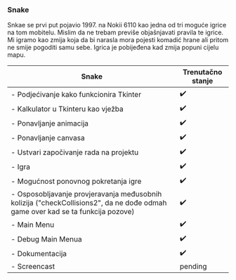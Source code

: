 ### Snake
Snkae se prvi put pojavio 1997. na Nokii 6110 kao jedna od tri moguće igrice na tom mobitelu. Mislim da ne trebam previše objašnjavati pravila te igrice. Mi igramo kao zmija koja da bi narasla mora pojesti komadić hrane ali pritom ne smije pogoditi samu sebe. Igrica je pobijeđena kad zmija popuni cijelu mapu.


| Snake           | Trenutačno stanje |
|----------------|---------------|
| - Podjećivanje kako funkcionira Tkinter | :heavy_check_mark: |
| - Kalkulator u Tkinteru kao vježba | :heavy_check_mark: |
| - Ponavljanje animacija | :heavy_check_mark: |
| - Ponavljanje canvasa | :heavy_check_mark: |
| - Ustvari započivanje rada na projektu | :heavy_check_mark: |
| - Igra | :heavy_check_mark: |
| - Mogućnost ponovnog pokretanja igre | :heavy_check_mark: |
| - Osposobljavanje provjeravanja međusobnih kolizija ("checkCollisions2", da ne dođe odmah game over kad se ta funkcija pozove)| :heavy_check_mark: |
| - Main Menu | :heavy_check_mark: |
| - Debug Main Menua | :heavy_check_mark: |
| - Dokumentacija | :heavy_check_mark: |
| - Screencast | pending |
